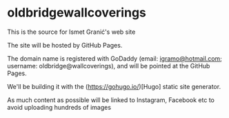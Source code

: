 # oldbridgewallcoverings

This is the source for Ismet Granić's web site

The site will be hosted by GitHub Pages. 

The domain name is registered with GoDaddy (email: igramo@hotmail.com; username: oldbridge@wallcoverings), and will be pointed at the GitHub Pages.

We'll be building it with the (https://gohugo.io/)[Hugo] static site generator.

As much content as possible will be linked to Instagram, Facebook etc to avoid uploading hundreds of images

